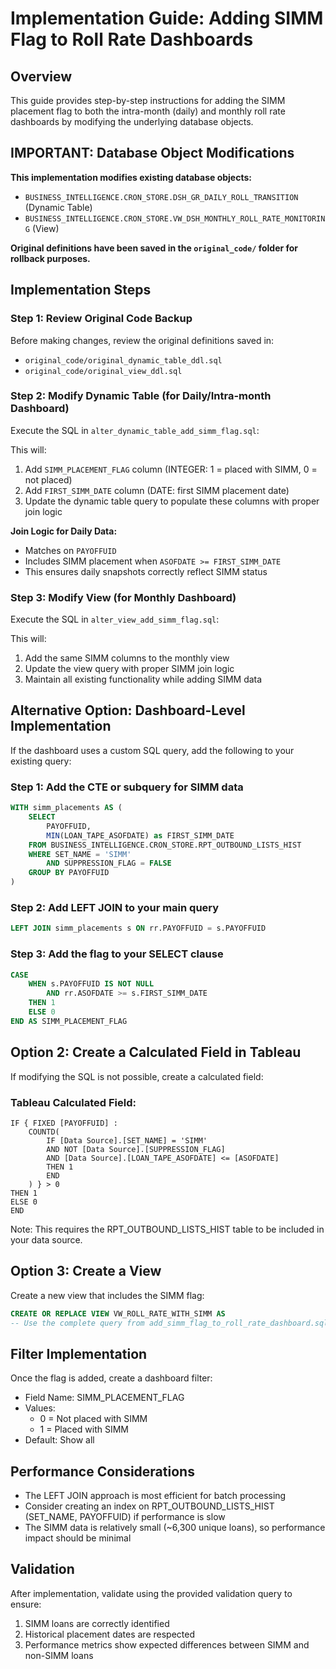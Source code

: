 # Implementation Guide: Adding SIMM Flag to Roll Rate Dashboards

## Overview
This guide provides step-by-step instructions for adding the SIMM placement flag to both the intra-month (daily) and monthly roll rate dashboards by modifying the underlying database objects.

## IMPORTANT: Database Object Modifications

**This implementation modifies existing database objects:**
- `BUSINESS_INTELLIGENCE.CRON_STORE.DSH_GR_DAILY_ROLL_TRANSITION` (Dynamic Table)
- `BUSINESS_INTELLIGENCE.CRON_STORE.VW_DSH_MONTHLY_ROLL_RATE_MONITORING` (View)

**Original definitions have been saved in the `original_code/` folder for rollback purposes.**

## Implementation Steps

### Step 1: Review Original Code Backup
Before making changes, review the original definitions saved in:
- `original_code/original_dynamic_table_ddl.sql`
- `original_code/original_view_ddl.sql`

### Step 2: Modify Dynamic Table (for Daily/Intra-month Dashboard)

Execute the SQL in `alter_dynamic_table_add_simm_flag.sql`:

This will:
1. Add `SIMM_PLACEMENT_FLAG` column (INTEGER: 1 = placed with SIMM, 0 = not placed)
2. Add `FIRST_SIMM_DATE` column (DATE: first SIMM placement date)
3. Update the dynamic table query to populate these columns with proper join logic

**Join Logic for Daily Data:**
- Matches on `PAYOFFUID` 
- Includes SIMM placement when `ASOFDATE >= FIRST_SIMM_DATE`
- This ensures daily snapshots correctly reflect SIMM status

### Step 3: Modify View (for Monthly Dashboard)

Execute the SQL in `alter_view_add_simm_flag.sql`:

This will:
1. Add the same SIMM columns to the monthly view
2. Update the view query with proper SIMM join logic
3. Maintain all existing functionality while adding SIMM data

## Alternative Option: Dashboard-Level Implementation

If the dashboard uses a custom SQL query, add the following to your existing query:

### Step 1: Add the CTE or subquery for SIMM data
```sql
WITH simm_placements AS (
    SELECT 
        PAYOFFUID,
        MIN(LOAN_TAPE_ASOFDATE) as FIRST_SIMM_DATE
    FROM BUSINESS_INTELLIGENCE.CRON_STORE.RPT_OUTBOUND_LISTS_HIST
    WHERE SET_NAME = 'SIMM'
        AND SUPPRESSION_FLAG = FALSE
    GROUP BY PAYOFFUID
)
```

### Step 2: Add LEFT JOIN to your main query
```sql
LEFT JOIN simm_placements s ON rr.PAYOFFUID = s.PAYOFFUID
```

### Step 3: Add the flag to your SELECT clause
```sql
CASE 
    WHEN s.PAYOFFUID IS NOT NULL 
        AND rr.ASOFDATE >= s.FIRST_SIMM_DATE 
    THEN 1 
    ELSE 0 
END AS SIMM_PLACEMENT_FLAG
```

## Option 2: Create a Calculated Field in Tableau

If modifying the SQL is not possible, create a calculated field:

### Tableau Calculated Field:
```
IF { FIXED [PAYOFFUID] : 
    COUNTD(
        IF [Data Source].[SET_NAME] = 'SIMM' 
        AND NOT [Data Source].[SUPPRESSION_FLAG]
        AND [Data Source].[LOAN_TAPE_ASOFDATE] <= [ASOFDATE]
        THEN 1 
        END
    ) } > 0 
THEN 1 
ELSE 0 
END
```

Note: This requires the RPT_OUTBOUND_LISTS_HIST table to be included in your data source.

## Option 3: Create a View

Create a new view that includes the SIMM flag:

```sql
CREATE OR REPLACE VIEW VW_ROLL_RATE_WITH_SIMM AS
-- Use the complete query from add_simm_flag_to_roll_rate_dashboard.sql
```

## Filter Implementation

Once the flag is added, create a dashboard filter:
- Field Name: SIMM_PLACEMENT_FLAG
- Values: 
  - 0 = Not placed with SIMM
  - 1 = Placed with SIMM
- Default: Show all

## Performance Considerations

- The LEFT JOIN approach is most efficient for batch processing
- Consider creating an index on RPT_OUTBOUND_LISTS_HIST (SET_NAME, PAYOFFUID) if performance is slow
- The SIMM data is relatively small (~6,300 unique loans), so performance impact should be minimal

## Validation

After implementation, validate using the provided validation query to ensure:
1. SIMM loans are correctly identified
2. Historical placement dates are respected
3. Performance metrics show expected differences between SIMM and non-SIMM loans